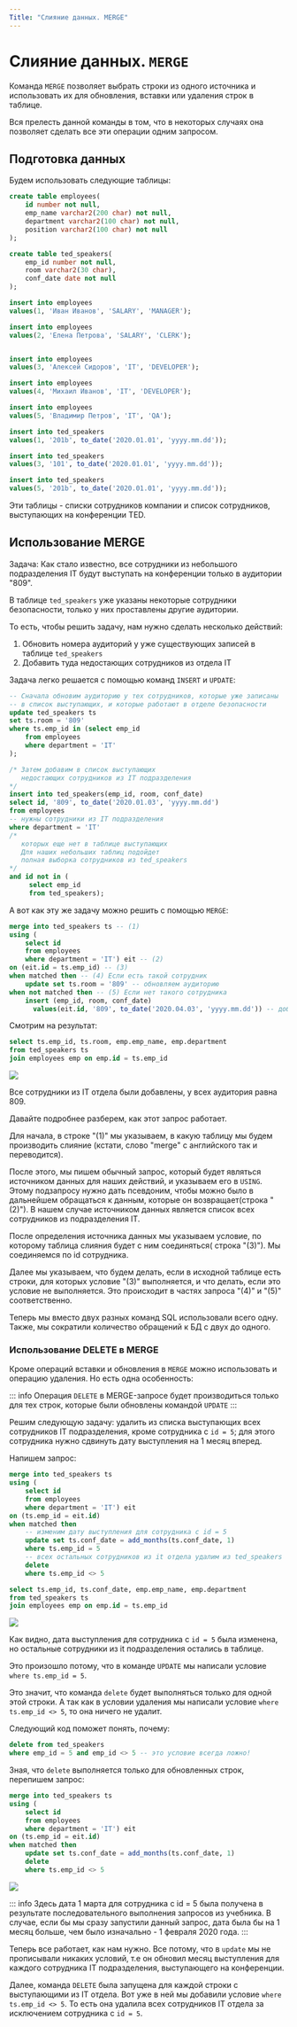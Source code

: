 ```yaml
---
Title: "Слияние данных. MERGE"
---
```


# Слияние данных. `MERGE`

Команда `MERGE` позволяет выбрать строки из одного источника и
использовать их для обновления, вставки или удаления строк в таблице.

Вся прелесть данной команды в том, что в некоторых случаях она позволяет сделать
все эти операции одним запросом.

## Подготовка данных

Будем использовать следующие таблицы:

```sql
create table employees(
    id number not null,
    emp_name varchar2(200 char) not null,
    department varchar2(100 char) not null,
    position varchar2(100 char) not null
);

create table ted_speakers(
    emp_id number not null,
    room varchar2(30 char),
    conf_date date not null
);

insert into employees
values(1, 'Иван Иванов', 'SALARY', 'MANAGER');

insert into employees
values(2, 'Елена Петрова', 'SALARY', 'CLERK');


insert into employees
values(3, 'Алексей Сидоров', 'IT', 'DEVELOPER');

insert into employees
values(4, 'Михаил Иванов', 'IT', 'DEVELOPER');

insert into employees
values(5, 'Владимир Петров', 'IT', 'QA');

insert into ted_speakers
values(1, '201b', to_date('2020.01.01', 'yyyy.mm.dd'));

insert into ted_speakers
values(3, '101', to_date('2020.01.01', 'yyyy.mm.dd'));

insert into ted_speakers
values(5, '201b', to_date('2020.01.01', 'yyyy.mm.dd'));
```

Эти таблицы - списки сотрудников компании и список сотрудников,
выступающих на конференции TED.

## Использование MERGE

Задача: Как стало известно, все сотрудники из небольшого подразделения
IT будут выступать на конференции только в аудитории "809".

В таблице `ted_speakers` уже указаны некоторые сотрудники безопасности,
только у них проставлены другие аудитории.

То есть, чтобы решить задачу, нам нужно сделать несколько действий:

1. Обновить номера аудиторий у уже существующих записей в таблице
    `ted_speakers`
2. Добавить туда недостающих сотрудников из отдела IT

Задача легко решается с помощью команд `INSERT` и `UPDATE`:

```sql
-- Сначала обновим аудиторию у тех сотрудников, которые уже записаны
-- в список выступающих, и которые работают в отделе безопасности
update ted_speakers ts
set ts.room = '809'
where ts.emp_id in (select emp_id
    from employees
    where department = 'IT'
);

/* Затем добавим в список выступающих
   недостающих сотрудников из IT подразделения
*/
insert into ted_speakers(emp_id, room, conf_date)
select id, '809', to_date('2020.01.03', 'yyyy.mm.dd')
from employees
-- нужны сотрудники из IT подразделения
where department = 'IT'
/*
   которых еще нет в таблице выступающих
   Для наших небольших таблиц подойдет
   полная выборка сотрудников из ted_speakers
*/
and id not in (
     select emp_id
     from ted_speakers);
```

А вот как эту же задачу можно решить с помощью `MERGE`:

```sql
merge into ted_speakers ts -- (1)
using (
    select id
    from employees
    where department = 'IT') eit -- (2)
on (eit.id = ts.emp_id) -- (3)
when matched then -- (4) Если есть такой сотрудник
    update set ts.room = '809' -- обновляем аудиторию
when not matched then -- (5) Если нет такого сотрудника
    insert (emp_id, room, conf_date)
      values(eit.id, '809', to_date('2020.04.03', 'yyyy.mm.dd')) -- добавляем его
```

Смотрим на результат:

```sql
select ts.emp_id, ts.room, emp.emp_name, emp.department
from ted_speakers ts
join employees emp on emp.id = ts.emp_id
```

![](/img/12_dml/merge_1.png)

Все сотрудники из IT отдела были добавлены, у всех аудитория равна 809.

Давайте подробнее разберем, как этот запрос работает.

Для начала, в строке "(1)" мы указываем, в какую таблицу мы будем
производить слияние (кстати, слово "merge" с английского так и
переводится).

После этого, мы пишем обычный запрос, который будет являться источником
данных для наших действий, и указываем его в `USING`. Этому подзапросу
нужно дать псевдоним, чтобы можно было в дальнейшем обращаться к данным,
которые он возвращает(строка "(2)"). В нашем случае источником данных
является список всех сотрудников из подразделения IT.

После определения источника данных мы указываем условие, по которому
таблица слияния будет с ним соединяться( строка "(3)"). Мы
соединяемся по id сотрудника.

Далее мы указываем, что будем делать, если в исходной таблице есть
строки, для которых условие "(3)" выполняется, и что делать, если это
условие не выполняется. Это происходит в частях запроса "(4)" и "(5)"
соответственно.

Теперь мы вместо двух разных команд SQL использовали всего одну. Также,
мы сократили количество обращений к БД с двух до одного.

### Использование DELETE в MERGE

Кроме операций вставки и обновления в `MERGE` можно использовать и
операцию удаления. Но есть одна особенность:

::: info
Операция `DELETE` в MERGE-запросе будет производиться только для тех строк,
которые были обновлены командой `UPDATE`
:::

Решим следующую задачу: удалить из списка выступающих всех сотрудников
IT подразделения, кроме сотрудника с `id = 5`; для этого сотрудника нужно
сдвинуть дату выступления на 1 месяц вперед.

Напишем запрос:

```sql
merge into ted_speakers ts
using (
    select id
    from employees
    where department = 'IT') eit
on (ts.emp_id = eit.id)
when matched then
    -- изменим дату выступления для сотрудника с id = 5
    update set ts.conf_date = add_months(ts.conf_date, 1)
    where ts.emp_id = 5
    -- всех остальных сотрудников из it отдела удалим из ted_speakers
    delete
    where ts.emp_id <> 5

select ts.emp_id, ts.conf_date, emp.emp_name, emp.department
from ted_speakers ts
join employees emp on emp.id = ts.emp_id
```

![](/img/12_dml/merge_delete_err.png)

Как видно, дата выступления для сотрудника с `id = 5` была изменена,
но остальные сотрудники из it подразделения остались в таблице.

Это произошло потому, что в команде `UPDATE` мы написали условие
`where ts.emp_id = 5`. 

Это значит, что команда `delete` будет выполняться только для одной этой строки.
А так как в условии удаления мы написали условие `where ts.emp_id <> 5`, то она ничего не удалит.

Следующий код поможет понять, почему:

```sql
delete from ted_speakers
where emp_id = 5 and emp_id <> 5 -- это условие всегда ложно!
```

Зная, что `delete` выполняется только для обновленных строк, перепишем
запрос:

```sql
merge into ted_speakers ts
using (
    select id
    from employees
    where department = 'IT') eit
on (ts.emp_id = eit.id)
when matched then
    update set ts.conf_date = add_months(ts.conf_date, 1)
    delete
    where ts.emp_id <> 5
```

![](/img/12_dml/merge_delete_noerr.png)

::: info
Здесь дата 1 марта для сотрудника с id = 5 была получена в результате
последовательного выполнения запросов из учебника. В случае, если бы мы
сразу запустили данный запрос, дата была бы на 1 месяц больше, чем было
изначально - 1 февраля 2020 года.
:::

Теперь все работает, как нам нужно. Все потому, что в `update` мы не
прописывали никаких условий, т.е он обновил месяц выступления для
каждого сотрудника IT подразделения, выступающего на конференции.

Далее, команда `DELETE` была запущена для каждой строки с выступающими из IT
отдела. Вот уже в ней мы добавили условие `where ts.emp_id <> 5`. То
есть она удалила всех сотрудников IT отдела за исключением сотрудника с
`id = 5`.
